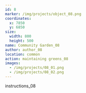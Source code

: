 ```yaml
---
id: 8
marker: /img/projects/object_08.png
coordinates:
  x: 7850
  y: 6850
size:
  width: 800
  height: 500
name: Community Garden_08
author: author_08
location: common
action: maintaining greens_08
images:
  - /img/projects/08_01.png
  - /img/projects/08_02.png
---
```


instructions_08
